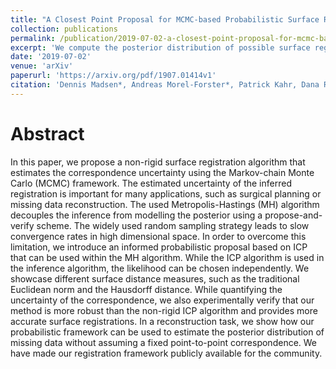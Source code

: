 ```yaml
---
title: "A Closest Point Proposal for MCMC-based Probabilistic Surface Registration"
collection: publications
permalink: /publication/2019-07-02-a-closest-point-proposal-for-mcmc-based-probabilistic-surface-registration
excerpt: 'We compute the posterior distribution of possible surface registrations.'
date: '2019-07-02'
venue: 'arXiv'
paperurl: 'https://arxiv.org/pdf/1907.01414v1'
citation: 'Dennis Madsen*, Andreas Morel-Forster*, Patrick Kahr, Dana Rahbani, Thomas Vetter and Marcel Lüthi'
---
```


# Abstract
In this paper, we propose a non-rigid surface registration algorithm that estimates the correspondence uncertainty using the Markov-chain Monte Carlo (MCMC) framework. The estimated uncertainty of the inferred registration is important for many applications, such as surgical planning or missing data reconstruction. The used Metropolis-Hastings (MH) algorithm decouples the inference from modelling the posterior using a propose-and-verify scheme. The widely used random sampling strategy leads to slow convergence rates in high dimensional space. In order to overcome this limitation, we introduce an informed probabilistic proposal based on ICP that can be used within the MH algorithm. While the ICP algorithm is used in the inference algorithm, the likelihood can be chosen independently. We showcase different surface distance measures, such as the traditional Euclidean norm and the Hausdorff distance. While quantifying the uncertainty of the correspondence, we also experimentally verify that our method is more robust than the non-rigid ICP algorithm and provides more accurate surface registrations. In a reconstruction task, we show how our probabilistic framework can be used to estimate the posterior distribution of missing data without assuming a fixed point-to-point correspondence. We have made our registration framework publicly available for the community.